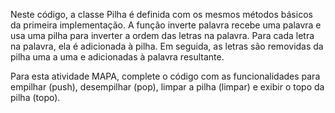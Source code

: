 Neste código, a classe Pilha é definida com os mesmos métodos básicos da primeira implementação. A função inverte palavra recebe uma palavra e usa uma pilha para inverter a ordem das letras na palavra. Para cada letra na palavra, ela é adicionada à pilha. Em seguida, as letras são removidas da pilha uma a uma e adicionadas à palavra resultante.

Para esta atividade MAPA, complete o código com as funcionalidades para empilhar (push), desempilhar (pop), limpar a pilha (limpar) e exibir o topo da pilha (topo).
